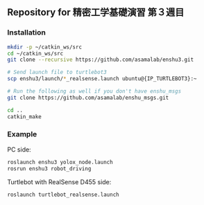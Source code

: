## Repository for 精密工学基礎演習 第３週目

### Installation
```bash
mkdir -p ~/catkin_ws/src
cd ~/catkin_ws/src
git clone --recursive https://github.com/asamalab/enshu3.git

# Send launch file to turtlebot3
scp enshu3/launch/*_realsense.launch ubuntu@{IP_TURTLEBOT3}:~

# Run the following as well if you don't have enshu_msgs
git clone https://github.com/asamalab/enshu_msgs.git

cd ..
catkin_make
```

### Example
PC side:
```bash
roslaunch enshu3 yolox_node.launch
rosrun enshu3 robot_driving
```
Turtlebot with RealSense D455 side:
```bash
roslaunch turtlebot_realsense.launch
```